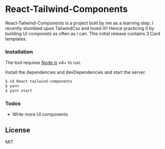 # React-Tailwind-Components

React-Tailwind-Components is a project built by me as a learning step. I recently stumbled upon TailwindCss and loved it!! Hence practicing it by building UI componets  as often as I can. This initial release contains 3 Card templates.

### Installation

The tool requires [Node.js](https://nodejs.org/) v4+ to run.

Install the dependencies and devDependencies and start the server.

```sh
$ cd React-tailwind-components
$ yarn
$ yarn start
```

### Todos

 - Write more UI components

License
----

MIT